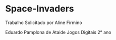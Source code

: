 # Space-Invaders
Trabalho Solicitado por Aline Firmino

Eduardo Pamplona de Ataide Jogos Digitais 2° ano
